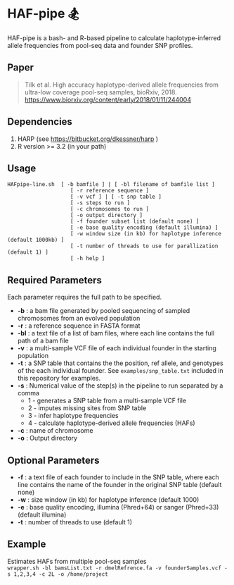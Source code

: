 # HAF-pipe 🏂

HAF-pipe is a bash- and R-based pipeline to calculate haplotype-inferred allele frequencies from pool-seq data and founder SNP profiles.

## Paper



> Tilk et al. High accuracy haplotype-derived allele frequencies from ultra-low coverage pool-seq samples, bioRxiv, 2018. https://www.biorxiv.org/content/early/2018/01/11/244004  

## Dependencies



1. HARP (see https://bitbucket.org/dkessner/harp )
2. R version >= 3.2 (in your path)

## Usage



```
HAFpipe-line.sh  [ -b bamfile ] | [ -bl filename of bamfile list ] 
                    [ -r reference sequence ]
                    [ -v vcf ] | [ -t snp table ]
                    [ -s steps to run ] 
                    [ -c chromosomes to run ]
                    [ -o output directory ]
                    [ -f founder subset list (default none) ]
                    [ -e base quality encoding (default illumina) ]
                    [ -w window size (in kb) for haplotype inference (default 1000kb) ]
                    [ -t number of threads to use for parallization  (default 1) ]
                    [ -h help ]
```
## Required Parameters



Each parameter requires the full path to be specified.

 * **-b**  : a bam file generated by pooled sequencing of sampled chromosomes from an evolved population
 * **-r**  : a reference sequence in FASTA format
 * **-bl** : a text file of a list of bam files, where each line contains the full path of a bam file
 * **-v**  : a multi-sample VCF file of each individual founder in the starting population 
 * **-t**  : a SNP table that contains the the position, ref allele, and genotypes of the each individual founder. See ``` examples/snp_table.txt ``` included in this repository for examples.
 * **-s**  : Numerical value of the step(s) in the pipeline to run separated by a comma <br>
   * 1 - generates a SNP table from a multi-sample VCF file <br>
   * 2 - imputes missing sites from SNP table <br>
   * 3 - infer haplotype frequencies <br>
   * 4 - calculate haplotype-derived allele frequencies (HAFs) <br>
 * **-c**  : name of chromosome  <br>
 * **-o**  : Output directory <br>

## Optional Parameters



 * **-f**  : a text file of each founder to include in the SNP table, where each line contains the name of the founder in the original SNP table (default none)
 * **-w** : size window (in kb) for haplotype inference (default 1000) 
 * **-e** : base quality encoding, illumina (Phred+64) or sanger (Phred+33) (default illumina)
 * **-t**  : number of threads to use (default 1)

## Example


Estimates HAFs from multiple pool-seq samples  <br>
``` wrapper.sh -bl bamsList.txt -r dmelRefrence.fa -v founderSamples.vcf -s 1,2,3,4 -c 2L -o /home/project ```

